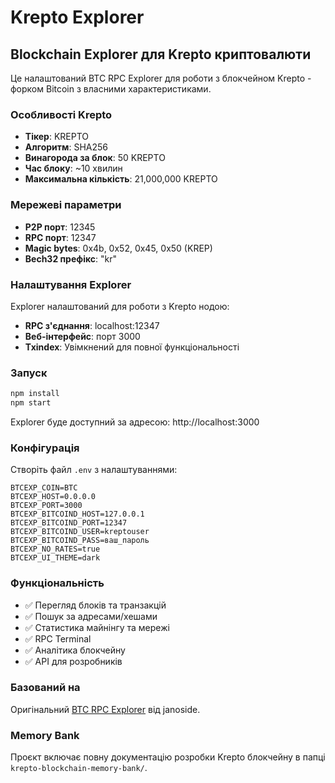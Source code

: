 # Krepto Explorer

## Blockchain Explorer для Krepto криптовалюти

Це налаштований BTC RPC Explorer для роботи з блокчейном Krepto - форком Bitcoin з власними характеристиками.

### Особливості Krepto

- **Тікер**: KREPTO
- **Алгоритм**: SHA256
- **Винагорода за блок**: 50 KREPTO
- **Час блоку**: ~10 хвилин
- **Максимальна кількість**: 21,000,000 KREPTO

### Мережеві параметри

- **P2P порт**: 12345
- **RPC порт**: 12347
- **Magic bytes**: 0x4b, 0x52, 0x45, 0x50 (KREP)
- **Bech32 префікс**: "kr"

### Налаштування Explorer

Explorer налаштований для роботи з Krepto нодою:

- **RPC з'єднання**: localhost:12347
- **Веб-інтерфейс**: порт 3000
- **Txindex**: Увімкнений для повної функціональності

### Запуск

```bash
npm install
npm start
```

Explorer буде доступний за адресою: http://localhost:3000

### Конфігурація

Створіть файл `.env` з налаштуваннями:

```env
BTCEXP_COIN=BTC
BTCEXP_HOST=0.0.0.0
BTCEXP_PORT=3000
BTCEXP_BITCOIND_HOST=127.0.0.1
BTCEXP_BITCOIND_PORT=12347
BTCEXP_BITCOIND_USER=kreptouser
BTCEXP_BITCOIND_PASS=ваш_пароль
BTCEXP_NO_RATES=true
BTCEXP_UI_THEME=dark
```

### Функціональність

- ✅ Перегляд блоків та транзакцій
- ✅ Пошук за адресами/хешами
- ✅ Статистика майнінгу та мережі
- ✅ RPC Terminal
- ✅ Аналітика блокчейну
- ✅ API для розробників

### Базований на

Оригінальний [BTC RPC Explorer](https://github.com/janoside/btc-rpc-explorer) від janoside.

### Memory Bank

Проєкт включає повну документацію розробки Krepto блокчейну в папці `krepto-blockchain-memory-bank/`. 